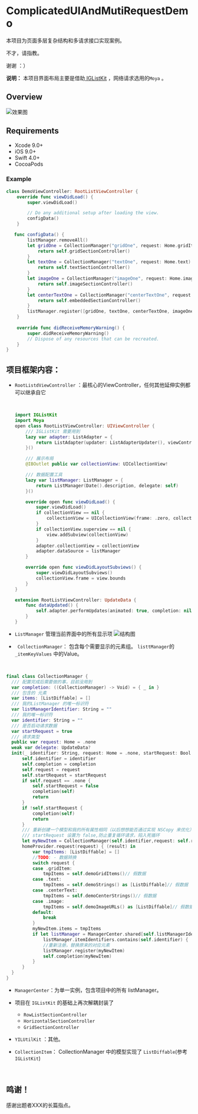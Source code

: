 #  ComplicatedUIAndMutiRequestDemo

本项目为页面多层复杂结构和多请求接口实现案例。

不才，请指教。



谢谢   ：）



**说明：**
本项目界面布局主要是借助[ IGListKit](https://github.com/Instagram/IGListKit) ，网络请求选用的`Moya` 。



## Overview

![效果图](https://ws1.sinaimg.cn/large/006tNc79gy1fmg73d14gcg30af0ij1ey.gif)


## Requirements

- Xcode 9.0+
- iOS 9.0+
- Swift 4.0+
- CocoaPods




### Example



```Swift
class DemoViewController: RootListViewController {
    override func viewDidLoad() {
        super.viewDidLoad()

        // Do any additional setup after loading the view.
        configData()
    }

   func configData() {
        listManager.removeAll()
        let gridOne = CollectionManager("gridOne", request: Home.gridItem) { () -> ListSectionController in
            return self.gridSectionController()
        }
        let textOne = CollectionManager("textOne", request: Home.text) { () -> ListSectionController in
            return self.textSectionController()
        }
        let imageOne = CollectionManager("imageOne", request: Home.image) { () -> ListSectionController in
            return self.imageSectionController()
        }
        let centerTextOne = CollectionManager("centerTextOne", request: Home.centerText) { () -> ListSectionController in
            return self.embeddedSectionController()
        }
        listManager.register([gridOne, textOne, centerTextOne, imageOne])
    }
  
    override func didReceiveMemoryWarning() {
        super.didReceiveMemoryWarning()
        // Dispose of any resources that can be recreated.
    }
}
```



## 项目框架内容：

* `RootListdViewController` ：最核心的ViewController，任何其他延伸实例都可以继承自它

  ​

  ``` Swift
  import IGListKit
  import Moya
  open class RootListViewController: UIViewController {
      /// IGListKit 需要用到
      lazy var adapter: ListAdapter = {
          return ListAdapter(updater: ListAdapterUpdater(), viewController: self, workingRangeSize: 1)
      }()

      /// 展示布局
      @IBOutlet public var collectionView: UICollectionView!

      /// 数据配置工具
      lazy var listManager: ListManager = {
          return ListManager(Date().description, delegate: self)
      }()

      override open func viewDidLoad() {
          super.viewDidLoad()
          if collectionView == nil {
              collectionView = UICollectionView(frame: .zero, collectionViewLayout: UICollectionViewFlowLayout())
          }
          if collectionView.superview == nil {
              view.addSubview(collectionView)
          }
          adapter.collectionView = collectionView
          adapter.dataSource = listManager
      }

      override open func viewDidLayoutSubviews() {
          super.viewDidLayoutSubviews()
          collectionView.frame = view.bounds
      }
  }

  extension RootListViewController: UpdateData {
      func dataUpdated() {
          self.adapter.performUpdates(animated: true, completion: nil)
      }
  }
  ```

* `ListManager` 管理当前界面中的所有显示项
   ![结构图](https://ws4.sinaimg.cn/large/006tNc79gy1fmf57ufjrrj311o1aw4ok.jpg)

* ` CollectionManager`： 包含每个需要显示的元素组。 `listtManager`的`_itemKeyValues` 中的Value。

   ​

```Swift
final class CollectionManager {
  /// 配置完成后需要做的事，目前没用到
  var completion: ((CollectionManager) -> Void) = { _ in }
  /// 包含的 元素
  var items: [ListDiffable] = []
  /// 我的ListManager 的唯一标识符
  var listManagerIdentifier: String = ""
  /// 我的唯一标识符
  var identifier: String = ""
  /// 是否启动请求数据
  var startRequest = true
  /// 请求类型
  public var request: Home = .none
  weak var delegate: UpdateData?
  init(_ identifier: String, request: Home = .none, startRequest: Bool = true, completion: @escaping (CollectionManager) -> Void = {_ in }) {
      self.identifier = identifier
      self.completion = completion
      self.request = request
      self.startRequest = startRequest
      if self.request == .none {
          self.startRequest = false
          completion(self)
          return
      }
      if !self.startRequest {
          completion(self)
          return
      }
      /// 重新创建一个模型和我的所有属性相同（以后想想能否通过实现 NSCopy 来优化）
      /// startRequest 设置为 false,防止重复循环请求，陷入死循环
      let myNewItem = CollectionManager(self.identifier,request: self.request, startRequest: false, completion: self.completion)
      homeProvider.request(request) { (result) in
          var tmpItems: [ListDiffable] = []
          //TODO: - 数据转换
          switch request {
          case .gridItem:
              tmpItems = self.demoGridItems()// 假数据
          case .text:
              tmpItems = self.demoStrings() as [ListDiffable]// 假数据
          case .centerText:
              tmpItems = self.demoCenterStrings()// 假数据
          case .image:
              tmpItems = self.demoImageURLs() as [ListDiffable]// 假数据
          default:
              break
          }
          myNewItem.items = tmpItems
          if let listManager = ManagerCenter.shared[self.listManagerIdentifier],
              listManager.itemIdentifiers.contains(self.identifier) {
              //重新注册，替换原来的对应元素
              listManager.register(myNewItem)
              self.completion(myNewItem)
          }
      }
  }
}
```

* `ManagerCenter`：为单一实例，包含项目中的所有 listManager。

* 项目在 `IGListKit` 的基础上再次解耦封装了 
  * `RowListSectionController`
  * `HorizontalSectionController`
  * `GridSectionController`

* `YILUtilKit` ：其他。

* `CollectionItem`： CollectionManager 中的模型实现了 `ListDiffable`(参考 `IGListKit`)

  ​

## 鸣谢！

感谢出题者XXX的长篇指点。